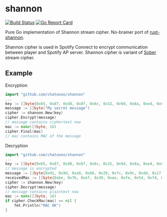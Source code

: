 # shannon 
[![Build Status](https://travis-ci.org/chatoooo/shannon.svg?branch=master)](https://travis-ci.org/chatoooo/shannon) [![Go Report Card](https://goreportcard.com/badge/github.com/chatoooo/shannon)](https://goreportcard.com/report/github.com/chatoooo/shannon)

Pure Go implementation of Shannon stream cipher. No-brainer port of [rust-shannon](https://github.com/plietar/rust-shannon).

Shannon cipher is used in Spotify Connect to encrypt communication between player and Spotify AP server. Shannon cipher
is variant of [Sober](https://en.wikipedia.org/wiki/SOBER) stream cipher.

## Example
Encryption
```go
import "github.com/chatoooo/shannon"
...
key := []byte{0x65, 0x87, 0xd8, 0x8f, 0x6c, 0x32, 0x9d, 0x8a, 0xe4, 0x6b}
message := []byte("My secret message")
cipher := shannon.New(key)
cipher.Encrypt(message)
// message contains ciphertext now
mac := make([]byte, 16)
cipher.Final(mac)
// mac contains MAC of the message
```

Decryption
```go
import "github.com/chatoooo/shannon"
...
key := []byte{0x65, 0x87, 0xd8, 0x8f, 0x6c, 0x32, 0x9d, 0x8a, 0xe4, 0x6b}
// message is encrypted
message := []byte{0x91, 0x9d, 0xa9, 0xb6, 0x29, 0xfc, 0x9c, 0xdd, 0x17, 0x8c, 0x15, 0x31, 0x9a, 0xae, 0xcc, 0x6e, 0xd4}
receivedMac := []byte{0xbe, 0x7b, 0xef, 0x39, 0xee, 0xfe, 0x54, 0xfd, 0x8d, 0xb0, 0xbc, 0x6f, 0xd5, 0x30, 0x35, 0x19}
cipher := shannon.New(key)
cipher.Decrypt(message)
// message contains plaintext now
mac := make([]byte, 16)
if cipher.CheckMac(mac) == nil {
	fmt.Println("MAC OK")
}
```
